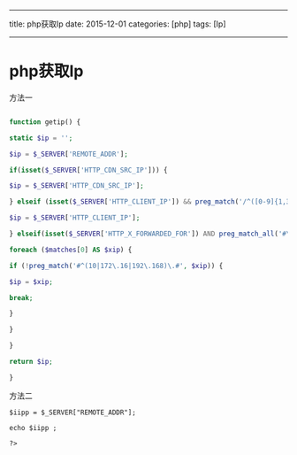 
---

title: php获取Ip
date: 2015-12-01
categories: [php]
tags: [Ip]

---



# php获取Ip

方法一

```php

function getip() {

static $ip = '';

$ip = $_SERVER['REMOTE_ADDR'];

if(isset($_SERVER['HTTP_CDN_SRC_IP'])) {

$ip = $_SERVER['HTTP_CDN_SRC_IP'];

} elseif (isset($_SERVER['HTTP_CLIENT_IP']) && preg_match('/^([0-9]{1,3}\.){3}[0-9]{1,3}$/', $_SERVER['HTTP_CLIENT_IP'])) {

$ip = $_SERVER['HTTP_CLIENT_IP'];

} elseif(isset($_SERVER['HTTP_X_FORWARDED_FOR']) AND preg_match_all('#\d{1,3}\.\d{1,3}\.\d{1,3}\.\d{1,3}#s', $_SERVER['HTTP_X_FORWARDED_FOR'], $matches)) {

foreach ($matches[0] AS $xip) {

if (!preg_match('#^(10|172\.16|192\.168)\.#', $xip)) {

$ip = $xip;

break;

}

}

}

return $ip;

}
```

方法二

```
$iipp = $_SERVER["REMOTE_ADDR"];

echo $iipp ;

?>
```